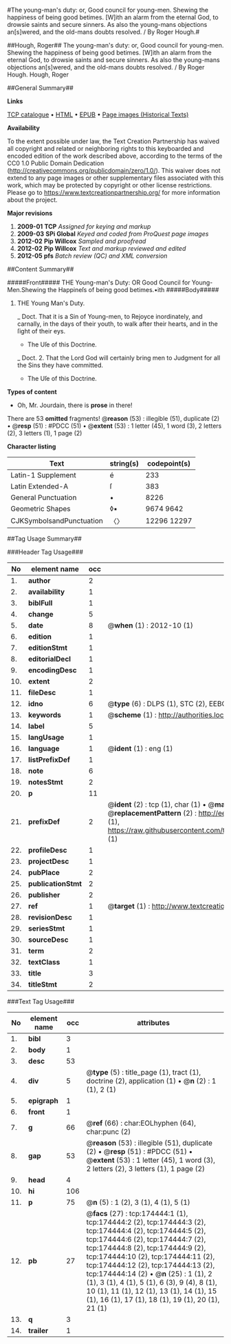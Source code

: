 #The young-man's duty: or, Good council for young-men. Shewing the happiness of being good betimes. [W]ith an alarm from the eternal God, to drowsie saints and secure sinners. As also the young-mans objections an[s]wered, and the old-mans doubts resolved. / By Roger Hough.#

##Hough, Roger##
The young-man's duty: or, Good council for young-men. Shewing the happiness of being good betimes. [W]ith an alarm from the eternal God, to drowsie saints and secure sinners. As also the young-mans objections an[s]wered, and the old-mans doubts resolved. / By Roger Hough.
Hough, Roger

##General Summary##

**Links**

[TCP catalogue](http://www.ota.ox.ac.uk/tcp/)  • 
[HTML](http://tei.it.ox.ac.uk/tcp/Texts-HTML/free/B03/B03691.html)  • 
[EPUB](http://tei.it.ox.ac.uk/tcp/Texts-EPUB/free/B03/B03691.epub) • 
[Page images (Historical Texts)](https://historicaltexts.jisc.ac.uk/eebo-47012478e)

**Availability**

To the extent possible under law, the Text Creation Partnership has waived all copyright and related or neighboring rights to this keyboarded and encoded edition of the work described above, according to the terms of the CC0 1.0 Public Domain Dedication (http://creativecommons.org/publicdomain/zero/1.0/). This waiver does not extend to any page images or other supplementary files associated with this work, which may be protected by copyright or other license restrictions. Please go to https://www.textcreationpartnership.org/ for more information about the project.

**Major revisions**

1. __2009-01__ __TCP__ *Assigned for keying and markup*
1. __2009-03__ __SPi Global__ *Keyed and coded from ProQuest page images*
1. __2012-02__ __Pip Willcox__ *Sampled and proofread*
1. __2012-02__ __Pip Willcox__ *Text and markup reviewed and edited*
1. __2012-05__ __pfs__ *Batch review (QC) and XML conversion*

##Content Summary##

#####Front#####
THE Young-man's Duty: OR Good Council for Young-Men.Shewing the Happineſs of being good betimes.•ith
#####Body#####

1. THE Young Man's Duty.

    _ Doct. That it is a Sin of Young-men, to Rejoyce inordinately, and carnally, in the days of their youth, to walk after their hearts, and in the ſight of their eys.

      * The Uſe of this Doctrine.

    _ Doct. 2. That the Lord God will certainly bring men to Judgment for all the Sins they have committed.

      * The Uſe of this Doctrine.

**Types of content**

  * Oh, Mr. Jourdain, there is **prose** in there!

There are 53 **omitted** fragments! 
 @__reason__ (53) : illegible (51), duplicate (2)  •  @__resp__ (51) : #PDCC (51)  •  @__extent__ (53) : 1 letter (45), 1 word (3), 2 letters (2), 3 letters (1), 1 page (2)

**Character listing**


|Text|string(s)|codepoint(s)|
|---|---|---|
|Latin-1 Supplement|é|233|
|Latin Extended-A|ſ|383|
|General Punctuation|•|8226|
|Geometric Shapes|◊▪|9674 9642|
|CJKSymbolsandPunctuation|〈〉|12296 12297|

##Tag Usage Summary##

###Header Tag Usage###

|No|element name|occ|attributes|
|---|---|---|---|
|1.|__author__|2||
|2.|__availability__|1||
|3.|__biblFull__|1||
|4.|__change__|5||
|5.|__date__|8| @__when__ (1) : 2012-10 (1)|
|6.|__edition__|1||
|7.|__editionStmt__|1||
|8.|__editorialDecl__|1||
|9.|__encodingDesc__|1||
|10.|__extent__|2||
|11.|__fileDesc__|1||
|12.|__idno__|6| @__type__ (6) : DLPS (1), STC (2), EEBO-CITATION (1), OCLC (1), VID (1)|
|13.|__keywords__|1| @__scheme__ (1) : http://authorities.loc.gov/ (1)|
|14.|__label__|5||
|15.|__langUsage__|1||
|16.|__language__|1| @__ident__ (1) : eng (1)|
|17.|__listPrefixDef__|1||
|18.|__note__|6||
|19.|__notesStmt__|2||
|20.|__p__|11||
|21.|__prefixDef__|2| @__ident__ (2) : tcp (1), char (1)  •  @__matchPattern__ (2) : ([0-9\-]+):([0-9IVX]+) (1), (.+) (1)  •  @__replacementPattern__ (2) : http://eebo.chadwyck.com/downloadtiff?vid=$1&page=$2 (1), https://raw.githubusercontent.com/textcreationpartnership/Texts/master/tcpchars.xml#$1 (1)|
|22.|__profileDesc__|1||
|23.|__projectDesc__|1||
|24.|__pubPlace__|2||
|25.|__publicationStmt__|2||
|26.|__publisher__|2||
|27.|__ref__|1| @__target__ (1) : http://www.textcreationpartnership.org/docs/. (1)|
|28.|__revisionDesc__|1||
|29.|__seriesStmt__|1||
|30.|__sourceDesc__|1||
|31.|__term__|2||
|32.|__textClass__|1||
|33.|__title__|3||
|34.|__titleStmt__|2||


###Text Tag Usage###

|No|element name|occ|attributes|
|---|---|---|---|
|1.|__bibl__|3||
|2.|__body__|1||
|3.|__desc__|53||
|4.|__div__|5| @__type__ (5) : title_page (1), tract (1), doctrine (2), application (1)  •  @__n__ (2) : 1 (1), 2 (1)|
|5.|__epigraph__|1||
|6.|__front__|1||
|7.|__g__|66| @__ref__ (66) : char:EOLhyphen (64), char:punc (2)|
|8.|__gap__|53| @__reason__ (53) : illegible (51), duplicate (2)  •  @__resp__ (51) : #PDCC (51)  •  @__extent__ (53) : 1 letter (45), 1 word (3), 2 letters (2), 3 letters (1), 1 page (2)|
|9.|__head__|4||
|10.|__hi__|106||
|11.|__p__|75| @__n__ (5) : 1 (2), 3 (1), 4 (1), 5 (1)|
|12.|__pb__|27| @__facs__ (27) : tcp:174444:1 (1), tcp:174444:2 (2), tcp:174444:3 (2), tcp:174444:4 (2), tcp:174444:5 (2), tcp:174444:6 (2), tcp:174444:7 (2), tcp:174444:8 (2), tcp:174444:9 (2), tcp:174444:10 (2), tcp:174444:11 (2), tcp:174444:12 (2), tcp:174444:13 (2), tcp:174444:14 (2)  •  @__n__ (25) : 1 (1), 2 (1), 3 (1), 4 (1), 5 (1), 6 (3), 9 (4), 8 (1), 10 (1), 11 (1), 12 (1), 13 (1), 14 (1), 15 (1), 16 (1), 17 (1), 18 (1), 19 (1), 20 (1), 21 (1)|
|13.|__q__|3||
|14.|__trailer__|1||
